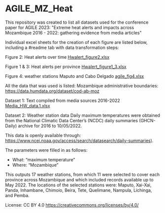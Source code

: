 # AGILE_MZ_Heat

This repository was created to list all datasets used for the conference paper for AGILE 2023: 
"Extreme heat alerts and impacts across Mozambique 2016 - 2022: gathering evidence from media articles" 

Individual excel sheets for the creation of each figure are listed below, including a #readme tab with data transformation steps: 

Figure 2: Heat alerts over time
[Hwalert_figure2.xlsx](https://github.com/carolinamarghidan/AGILE_MZ_Heat/files/11041402/Hwalert_figure2.xlsx)

Figure 1 & 3: Heat alerts per province 
[Hwalert_figure1_3.xlsx](https://github.com/carolinamarghidan/AGILE_MZ_Heat/files/11041546/Hwalert_figure1_3.xlsx)

Figure 4: weather stations Maputo and Cabo Delgado
[agile_fig4.xlsx](https://github.com/carolinamarghidan/AGILE_MZ_Heat/files/11042001/agile_fig4.xlsx)

All the data that was used is listed: 
Mozambique administrative boundaries: https://data.humdata.org/dataset/cod-ab-moz 

Dataset 1: Text compiled from media sources 2016-2022 
[Media_HW_data.1.xlsx](https://github.com/carolinamarghidan/AGILE_MZ_Heat/files/10943331/Media_HW_data.1.xlsx)

Dataset 2: Weather station data
Daily maximum temperatures were obtained from the National Climatic Data Center’s (NCDC) daily summaries (GHCN-Daily) archive for 2016 to 10/05/2022. 

This data is openly available through: 
https://www.ncei.noaa.gov/access/search/datasearch/daily-summaries). 

The parameters were filled in as follows:
- What: “maximum temperature” 
- Where: “Mozambique”

This outputs 17 weather stations, from which 11 were selected to cover each province across Mozambique and which included records available up to May 2022. 
The locations of the selected stations were: Maputo, Xai-Xai, Panda, Inhambane, Chimoio, Beira, Tete, Quelimane, Nampula, Lichinga, and Pemba. 

License: CC BY 4.0 https://creativecommons.org/licenses/by/4.0/ 
